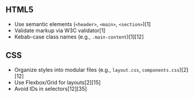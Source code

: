 ## HTML5  
- Use semantic elements (`<header>`, `<main>`, `<section>`)[1]  
- Validate markup via W3C validator[1]  
- Kebab-case class names (e.g., `.main-content`)[1][12]  

## CSS  
- Organize styles into modular files (e.g., `layout.css`, `components.css`)[2][12]  
- Use Flexbox/Grid for layouts[2][15]  
- Avoid IDs in selectors[12][35]  

